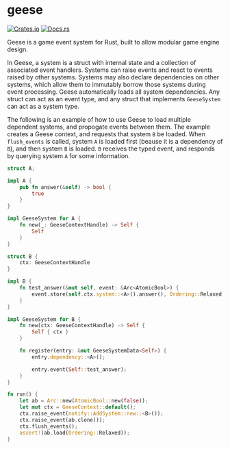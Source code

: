 # geese

[![Crates.io](https://img.shields.io/crates/v/geese.svg)](https://crates.io/crates/geese)
[![Docs.rs](https://docs.rs/geese/badge.svg)](https://docs.rs/geese)

Geese is a game event system for Rust, built to allow modular game engine design.

In Geese, a system is a struct with internal state and a collection of associated
event handlers. Systems can raise events and react to events raised by other
systems. Systems may also declare dependencies on other systems, which allow
them to immutably borrow those systems during event processing. Geese automatically
loads all system dependencies. Any struct can act as an event type, and any struct
that implements `GeeseSystem` can act as a system type.

The following is an example of how to use Geese to load multiple dependent systems,
and propogate events between them. The example creates a Geese context,
and requests that system `B` be loaded. When `flush_events` is called,
system `A` is loaded first (beause it is a dependency of `B`), and then
system `B` is loaded. `B` receives the typed event, and responds by querying
system `A` for some information.

```rust
struct A;

impl A {
    pub fn answer(&self) -> bool {
        true
    }
}

impl GeeseSystem for A {
    fn new(_: GeeseContextHandle) -> Self {
        Self
    }
}

struct B {
    ctx: GeeseContextHandle
}

impl B {
    fn test_answer(&mut self, event: &Arc<AtomicBool>) {
        event.store(self.ctx.system::<A>().answer(), Ordering::Relaxed);
    }
}

impl GeeseSystem for B {
    fn new(ctx: GeeseContextHandle) -> Self {
        Self { ctx }
    }

    fn register(entry: &mut GeeseSystemData<Self>) {
        entry.dependency::<A>();

        entry.event(Self::test_answer);
    }
}

fn run() {
    let ab = Arc::new(AtomicBool::new(false));
    let mut ctx = GeeseContext::default();
    ctx.raise_event(notify::AddSystem::new::<B>());
    ctx.raise_event(ab.clone());
    ctx.flush_events();
    assert!(ab.load(Ordering::Relaxed));
}
```